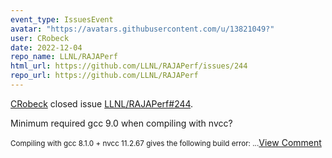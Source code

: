 ```yaml
---
event_type: IssuesEvent
avatar: "https://avatars.githubusercontent.com/u/13821049?"
user: CRobeck
date: 2022-12-04
repo_name: LLNL/RAJAPerf
html_url: https://github.com/LLNL/RAJAPerf/issues/244
repo_url: https://github.com/LLNL/RAJAPerf
---
```


<a href='https://github.com/CRobeck' target='_blank'>CRobeck</a> closed issue <a href='https://github.com/LLNL/RAJAPerf/issues/244' target='_blank'>LLNL/RAJAPerf#244</a>.

<p>Minimum required gcc 9.0 when compiling with nvcc?</p><small>Compiling with gcc 8.1.0 + nvcc 11.2.67 gives the following build error:...</small><a href='https://github.com/LLNL/RAJAPerf/issues/244' target='_blank'>View Comment</a>